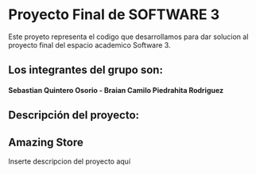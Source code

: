 # Proyecto Final de SOFTWARE 3

Este proyeto representa el codigo que desarrollamos para dar solucion al proyecto final del espacio academico Software 3.

## Los integrantes del grupo son:

#### Sebastian Quintero Osorio - Braian Camilo Piedrahita Rodriguez

## Descripción del proyecto:

## Amazing Store

Inserte descripcion del proyecto aquí

